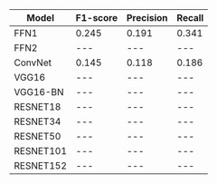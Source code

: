 | Model | F1-score | Precision | Recall |
| --- | --- | --- | --- | 
| FFN1 | 0.245 | 0.191 | 0.341 | 
| FFN2 | --- | --- | --- | 
| ConvNet | 0.145 | 0.118 | 0.186 | 
| VGG16 | --- | --- | --- | 
| VGG16-BN | --- | --- | --- | 
| RESNET18 | --- | --- | --- | 
| RESNET34 | --- | --- | --- | 
| RESNET50 | --- | --- | --- | 
| RESNET101 | --- | --- | --- | 
| RESNET152 | --- | --- | --- | 
